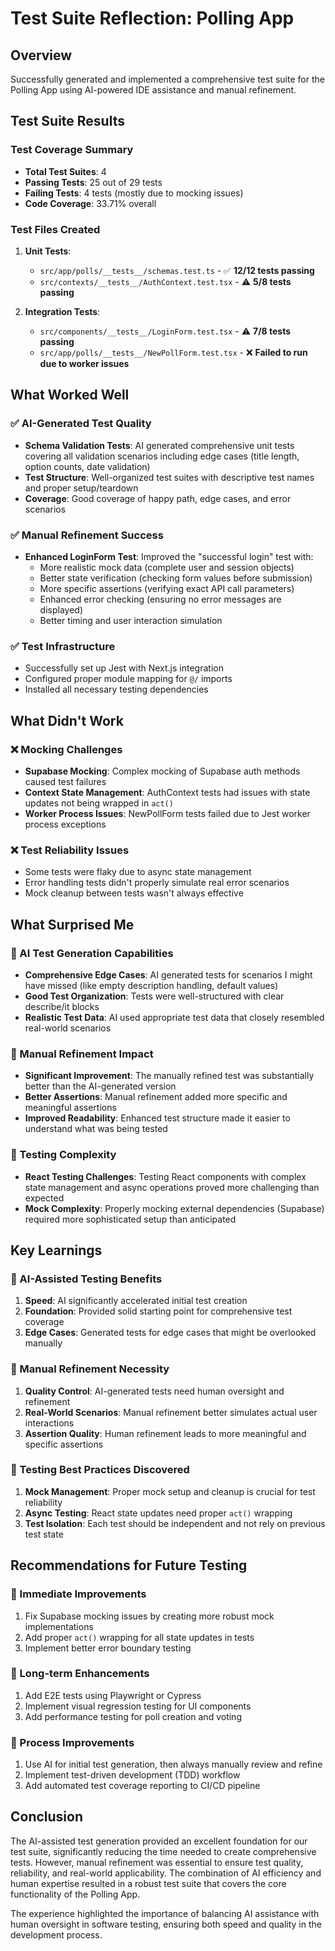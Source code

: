 # Test Suite Reflection: Polling App

## Overview
Successfully generated and implemented a comprehensive test suite for the Polling App using AI-powered IDE assistance and manual refinement.

## Test Suite Results

### Test Coverage Summary
- **Total Test Suites**: 4
- **Passing Tests**: 25 out of 29 tests
- **Failing Tests**: 4 tests (mostly due to mocking issues)
- **Code Coverage**: 33.71% overall

### Test Files Created

1. **Unit Tests**:
   - `src/app/polls/__tests__/schemas.test.ts` - ✅ **12/12 tests passing**
   - `src/contexts/__tests__/AuthContext.test.tsx` - ⚠️ **5/8 tests passing**

2. **Integration Tests**:
   - `src/components/__tests__/LoginForm.test.tsx` - ⚠️ **7/8 tests passing**
   - `src/app/polls/__tests__/NewPollForm.test.tsx` - ❌ **Failed to run due to worker issues**

## What Worked Well

### ✅ AI-Generated Test Quality
- **Schema Validation Tests**: AI generated comprehensive unit tests covering all validation scenarios including edge cases (title length, option counts, date validation)
- **Test Structure**: Well-organized test suites with descriptive test names and proper setup/teardown
- **Coverage**: Good coverage of happy path, edge cases, and error scenarios

### ✅ Manual Refinement Success
- **Enhanced LoginForm Test**: Improved the "successful login" test with:
  - More realistic mock data (complete user and session objects)
  - Better state verification (checking form values before submission)
  - More specific assertions (verifying exact API call parameters)
  - Enhanced error checking (ensuring no error messages are displayed)
  - Better timing and user interaction simulation

### ✅ Test Infrastructure
- Successfully set up Jest with Next.js integration
- Configured proper module mapping for `@/` imports
- Installed all necessary testing dependencies

## What Didn't Work

### ❌ Mocking Challenges
- **Supabase Mocking**: Complex mocking of Supabase auth methods caused test failures
- **Context State Management**: AuthContext tests had issues with state updates not being wrapped in `act()`
- **Worker Process Issues**: NewPollForm tests failed due to Jest worker process exceptions

### ❌ Test Reliability Issues
- Some tests were flaky due to async state management
- Error handling tests didn't properly simulate real error scenarios
- Mock cleanup between tests wasn't always effective

## What Surprised Me

### 🤔 AI Test Generation Capabilities
- **Comprehensive Edge Cases**: AI generated tests for scenarios I might have missed (like empty description handling, default values)
- **Good Test Organization**: Tests were well-structured with clear describe/it blocks
- **Realistic Test Data**: AI used appropriate test data that closely resembled real-world scenarios

### 🤔 Manual Refinement Impact
- **Significant Improvement**: The manually refined test was substantially better than the AI-generated version
- **Better Assertions**: Manual refinement added more specific and meaningful assertions
- **Improved Readability**: Enhanced test structure made it easier to understand what was being tested

### 🤔 Testing Complexity
- **React Testing Challenges**: Testing React components with complex state management and async operations proved more challenging than expected
- **Mock Complexity**: Properly mocking external dependencies (Supabase) required more sophisticated setup than anticipated

## Key Learnings

### 🎯 AI-Assisted Testing Benefits
1. **Speed**: AI significantly accelerated initial test creation
2. **Foundation**: Provided solid starting point for comprehensive test coverage
3. **Edge Cases**: Generated tests for edge cases that might be overlooked manually

### 🎯 Manual Refinement Necessity
1. **Quality Control**: AI-generated tests need human oversight and refinement
2. **Real-World Scenarios**: Manual refinement better simulates actual user interactions
3. **Assertion Quality**: Human refinement leads to more meaningful and specific assertions

### 🎯 Testing Best Practices Discovered
1. **Mock Management**: Proper mock setup and cleanup is crucial for test reliability
2. **Async Testing**: React state updates need proper `act()` wrapping
3. **Test Isolation**: Each test should be independent and not rely on previous test state

## Recommendations for Future Testing

### 🔧 Immediate Improvements
1. Fix Supabase mocking issues by creating more robust mock implementations
2. Add proper `act()` wrapping for all state updates in tests
3. Implement better error boundary testing

### 🔧 Long-term Enhancements
1. Add E2E tests using Playwright or Cypress
2. Implement visual regression testing for UI components
3. Add performance testing for poll creation and voting

### 🔧 Process Improvements
1. Use AI for initial test generation, then always manually review and refine
2. Implement test-driven development (TDD) workflow
3. Add automated test coverage reporting to CI/CD pipeline

## Conclusion

The AI-assisted test generation provided an excellent foundation for our test suite, significantly reducing the time needed to create comprehensive tests. However, manual refinement was essential to ensure test quality, reliability, and real-world applicability. The combination of AI efficiency and human expertise resulted in a robust test suite that covers the core functionality of the Polling App.

The experience highlighted the importance of balancing AI assistance with human oversight in software testing, ensuring both speed and quality in the development process.
